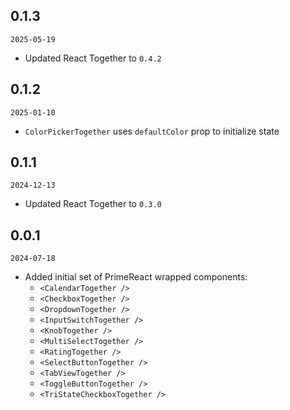 
 ## 0.1.3
 `2025-05-19`

 - Updated React Together to `0.4.2`

 ## 0.1.2
 `2025-01-10`

 - `ColorPickerTogether` uses `defaultColor` prop to initialize state

## 0.1.1
`2024-12-13`

 - Updated React Together to `0.3.0`


## 0.0.1
`2024-07-18`

 - Added initial set of PrimeReact wrapped components:
   - `<CalendarTogether />`
   - `<CheckboxTogether />`
   - `<DropdownTogether />`
   - `<InputSwitchTogether />`
   - `<KnobTogether />`
   - `<MultiSelectTogether />`
   - `<RatingTogether />`
   - `<SelectButtonTogether />`
   - `<TabViewTogether />`
   - `<ToggleButtonTogether />`
   - `<TriStateCheckboxTogether />`